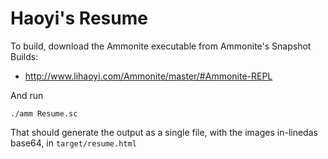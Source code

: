 # Haoyi's Resume

To build, download the Ammonite executable from Ammonite's Snapshot Builds:

- http://www.lihaoyi.com/Ammonite/master/#Ammonite-REPL

And run

```
./amm Resume.sc
```

That should generate the output as a single file, with the images in-linedas base64, in `target/resume.html`
